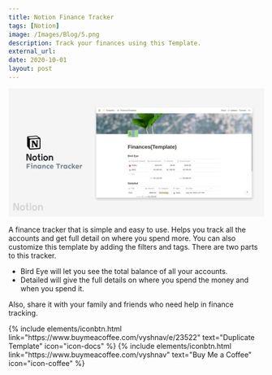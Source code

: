 ```yaml
---
title: Notion Finance Tracker
tags: [Notion]
image: /Images/Blog/5.png
description: Track your finances using this Template.
external_url:
date: 2020-10-01
layout: post
---
```

![alt text](/Images/Blog/5.png "1")

A finance tracker that is simple and easy to use. Helps you track all the accounts and get full detail on where you spend more. You can also customize this template by adding the filters and tags. There are two parts to this tracker.
- Bird Eye will let you see the total balance of all your accounts.
- Detailed will give the full details on where you spend the money and when you spend it.

Also, share it with your family and friends who need help in finance tracking.

<p class="text-center">
{% include elements/iconbtn.html link="https://www.buymeacoffee.com/vyshnav/e/23522" text="Duplicate Template" icon="icon-docs"  %}
{% include elements/iconbtn.html link="https://www.buymeacoffee.com/vyshnav" text="Buy Me a Coffee" icon="icon-coffee" %}
</p>
